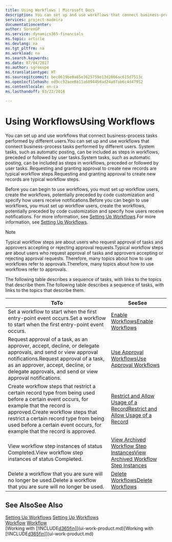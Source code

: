 ```yaml
---
title: Using Workflows | Microsoft Docs
description: You can set up and use workflows that connect business-process tasks performed by different users. System tasks, such as automatic posting, can be included as steps in workflows, preceded or followed by user tasks. Requesting and granting approval to create new records are typical workflow steps.
services: project-madeira
documentationcenter: 
author: SorenGP
ms.service: dynamics365-financials
ms.topic: article
ms.devlang: na
ms.tgt_pltfrm: na
ms.workload: na
ms.search.keywords: 
ms.date: 07/04/2017
ms.author: sgroespe
ms.translationtype: HT
ms.sourcegitcommit: bec0619be0a65e3625759e13d2866ac615d7513c
ms.openlocfilehash: ed9cc92aee8a11a6094456ad24a07ab6c4d47952
ms.contentlocale: en-ca
ms.lasthandoff: 03/22/2018

---
```

# <a name="using-workflows"></a><span data-ttu-id="379fa-105">Using Workflows</span><span class="sxs-lookup"><span data-stu-id="379fa-105">Using Workflows</span></span>
<span data-ttu-id="379fa-106">You can set up and use workflows that connect business-process tasks performed by different users.</span><span class="sxs-lookup"><span data-stu-id="379fa-106">You can set up and use workflows that connect business-process tasks performed by different users.</span></span> <span data-ttu-id="379fa-107">System tasks, such as automatic posting, can be included as steps in workflows, preceded or followed by user tasks.</span><span class="sxs-lookup"><span data-stu-id="379fa-107">System tasks, such as automatic posting, can be included as steps in workflows, preceded or followed by user tasks.</span></span> <span data-ttu-id="379fa-108">Requesting and granting approval to create new records are typical workflow steps.</span><span class="sxs-lookup"><span data-stu-id="379fa-108">Requesting and granting approval to create new records are typical workflow steps.</span></span>  

 <span data-ttu-id="379fa-109">Before you can begin to use workflows, you must set up workflow users, create the workflows, potentially preceded by code customization and specify how users receive notifications.</span><span class="sxs-lookup"><span data-stu-id="379fa-109">Before you can begin to use workflows, you must set up workflow users, create the workflows, potentially preceded by code customization and specify how users receive notifications.</span></span> <span data-ttu-id="379fa-110">For more information, see [Setting Up Workflows](across-set-up-workflows.md).</span><span class="sxs-lookup"><span data-stu-id="379fa-110">For more information, see [Setting Up Workflows](across-set-up-workflows.md).</span></span>  

> [!NOTE]  
>  <span data-ttu-id="379fa-111">Typical workflow steps are about users who request approval of tasks and approvers accepting or rejecting approval requests.</span><span class="sxs-lookup"><span data-stu-id="379fa-111">Typical workflow steps are about users who request approval of tasks and approvers accepting or rejecting approval requests.</span></span> <span data-ttu-id="379fa-112">Therefore, many topics about how to use workflows refer to approvals.</span><span class="sxs-lookup"><span data-stu-id="379fa-112">Therefore, many topics about how to use workflows refer to approvals.</span></span>  

 <span data-ttu-id="379fa-113">The following table describes a sequence of tasks, with links to the topics that describe them.</span><span class="sxs-lookup"><span data-stu-id="379fa-113">The following table describes a sequence of tasks, with links to the topics that describe them.</span></span>  

|<span data-ttu-id="379fa-114">**To**</span><span class="sxs-lookup"><span data-stu-id="379fa-114">**To**</span></span>|<span data-ttu-id="379fa-115">**See**</span><span class="sxs-lookup"><span data-stu-id="379fa-115">**See**</span></span>|  
|------------|-------------|  
|<span data-ttu-id="379fa-116">Set a workflow to start when the first entry-point event occurs.</span><span class="sxs-lookup"><span data-stu-id="379fa-116">Set a workflow to start when the first entry-point event occurs.</span></span>|[<span data-ttu-id="379fa-117">Enable Workflows</span><span class="sxs-lookup"><span data-stu-id="379fa-117">Enable Workflows</span></span>](across-how-to-enable-workflows.md)|  
|<span data-ttu-id="379fa-118">Request approval of a task, as an approver, accept, decline, or delegate approvals, and send or view approval notifications.</span><span class="sxs-lookup"><span data-stu-id="379fa-118">Request approval of a task, as an approver, accept, decline, or delegate approvals, and send or view approval notifications.</span></span>|[<span data-ttu-id="379fa-119">Use Approval Workflows</span><span class="sxs-lookup"><span data-stu-id="379fa-119">Use Approval Workflows</span></span>](across-how-use-approval-workflows.md)|  
|<span data-ttu-id="379fa-120">Create workflow steps that restrict a certain record type from being used before a certain event occurs, for example that the record is approved.</span><span class="sxs-lookup"><span data-stu-id="379fa-120">Create workflow steps that restrict a certain record type from being used before a certain event occurs, for example that the record is approved.</span></span>|[<span data-ttu-id="379fa-121">Restrict and Allow Usage of a Record</span><span class="sxs-lookup"><span data-stu-id="379fa-121">Restrict and Allow Usage of a Record</span></span>](across-how-to-restrict-and-allow-usage-of-a-record.md)|  
|<span data-ttu-id="379fa-122">View workflow step instances of status Completed.</span><span class="sxs-lookup"><span data-stu-id="379fa-122">View workflow step instances of status Completed.</span></span>|[<span data-ttu-id="379fa-123">View Archived Workflow Step Instances</span><span class="sxs-lookup"><span data-stu-id="379fa-123">View Archived Workflow Step Instances</span></span>](across-how-to-view-archived-workflow-step-instances.md)|  
|<span data-ttu-id="379fa-124">Delete a workflow that you are sure will no longer be used.</span><span class="sxs-lookup"><span data-stu-id="379fa-124">Delete a workflow that you are sure will no longer be used.</span></span>|[<span data-ttu-id="379fa-125">Delete Workflows</span><span class="sxs-lookup"><span data-stu-id="379fa-125">Delete Workflows</span></span>](across-how-to-delete-workflows.md)|  

## <a name="see-also"></a><span data-ttu-id="379fa-126">See Also</span><span class="sxs-lookup"><span data-stu-id="379fa-126">See Also</span></span>  
<span data-ttu-id="379fa-127">[Setting Up Workflows](across-set-up-workflows.md) </span><span class="sxs-lookup"><span data-stu-id="379fa-127">[Setting Up Workflows](across-set-up-workflows.md) </span></span>  
<span data-ttu-id="379fa-128">[Workflow](across-workflow.md) </span><span class="sxs-lookup"><span data-stu-id="379fa-128">[Workflow](across-workflow.md) </span></span>  
<span data-ttu-id="379fa-129">[Working with [!INCLUDE[d365fin](includes/d365fin_md.md)]](ui-work-product.md)</span><span class="sxs-lookup"><span data-stu-id="379fa-129">[Working with [!INCLUDE[d365fin](includes/d365fin_md.md)]](ui-work-product.md)</span></span>

